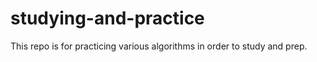 # studying-and-practice
This repo is for practicing various algorithms in order to study and prep. 
